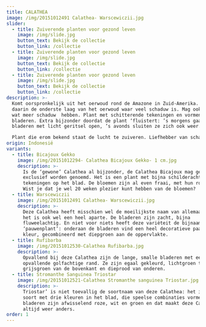 ```yaml
---
title: CALATHEA
image: /img/20151012491 Calathea- Warscewiczii.jpg
slider:
  - title: Zuiverende planten voor gezond leven
    image: /img/slide.jpg
    button_text: Bekijk de collectie
    button_link: /collectie
  - title: Zuiverende planten voor gezond leven
    image: /img/slide.jpg
    button_text: Bekijk de collectie
    button_link: /collectie
  - title: Zuiverende planten voor gezond leven
    image: /img/slide.jpg
    button_text: Bekijk de collectie
    button_link: /collectie
description: >-
  Komt oorspronkelijk uit het oerwoud rond de Amazone in Zuid-Amerika. Groeit
  daarin de onderste laag van het oerwoud waar veel schaduw is. Mag ook thuis
  wat meer schaduw  hebben. Plant met schitterende tekeningen en vormen op de
  bladeren. Extra bijzonder doordat de plant ‘fluistert: ’s morgens gaan de
  bladeren met licht geritsel open, ’s avonds sluiten ze zich ook weer.

  Plant die erom bekend staat de lucht te zuiveren. Liefhebber van schaduw!
origin: Indonesië
variants:
  - title: Bicajoux Gekko
    image: /img/20151012294- Calathea Bicajoux Gekko- 1 cm.jpg
    description: >-
      Is de ‘gewone’ Calathea al bijzonder, de Calathea Bicajoux mag gerust
      exclusief worden genoemd. Het is een plant met bijna schilderachtige
      tekeningen op het blad. De bloemen zijn al even fraai, met hun roze tint.
      Wist je dat je wel 20 weken plezier kunt hebben van de bloemen?
  - title: Warscewiczii
    image: /img/20151012491 Calathea- Warscewiczii.jpg
    description: >-
      Deze Calathea heeft misschien wel de moeilijkste naam van allemaal, maar
      het is ook wel een heel aparte. De bladeren zijn zacht, bijna
      fluweelachtig. En niet voor niets heeft deze variëteit de bijnaam van
      ‘pauwenplant’: onderaan de bladeren vind een heel decoratieve paarse
      kleur, gecombineerd met diepgroen aan de oppervlakte.
  - title: Rufibarba
    image: /img/20151012530-Calathea Rufibarba.jpg
    description: >-
      Opvallend bij deze Calathea zijn de lange, smalle bladeren met een
      opvallende golfachtige rand. Ze zijn egaal gekleurd, lichtgroen tot
      grijsgroen van de bovenkant en dieprood van onderen.
  - title: Stromanthe Sanguinea Triostar
    image: /img/20151012521-Calathea Stromanthe sanguinea Triostar.jpg
    description: >-
      Triostar’ is niet toevallig de soortnaam van deze Calathea: het is een
      soort met drie kleuren in het blad, die speelse combinaties vormen. De
      bladeren zijn afwisselend roze, wit en groen en dat maakt deze Calathea
      altijd weer anders.
order: 1
---
```



